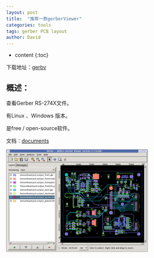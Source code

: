 ```yaml
---
layout: post
title:  "推荐一款gerberViewer"
categories: tools
tags: gerber PCB layout
author: David
---
```


* content
{:toc}

下载地址：[gerbv](http://gerbv.geda-project.org/)

## 概述：
查看Gerber RS-274X文件。

有Linux 、Windows 版本。

是free / open-source软件。

文档：[documents](http://gerbv.geda-project.org/doxygen/index.html)

![gerbv Screenshot](https://github.com/titron/titron.github.io/raw/master/img/2019-11-21-gerbv_screenshot.png)
